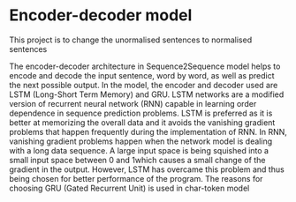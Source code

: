 # Encoder-decoder model

This project is to change the unormalised sentences to normalised sentences

The encoder-decoder architecture in Sequence2Sequence model helps to encode and decode the input sentence, word by word, as well as predict the next possible output. In the model, the encoder and decoder used are LSTM (Long-Short Term Memory) and GRU. LSTM networks are a modified version of recurrent neural network (RNN) capable in learning order dependence in sequence prediction problems. LSTM is preferred as it is better at memorizing the overall data and it avoids the vanishing gradient problems that happen frequently during the implementation of RNN. In RNN, vanishing gradient problems happen when the network model is dealing with a long data sequence. A large input space is being squished into a small input space between 0 and 1which causes a small change of the gradient in the output. However, LSTM has overcame this problem and thus being chosen for better performance of the program. The reasons for choosing GRU (Gated Recurrent Unit) is used in char-token model
